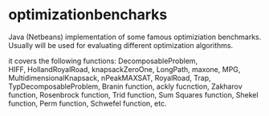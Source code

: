 # optimizationbencharks
Java (Netbeans) implementation of some famous optimiziation benchmarks.
Usually will be used for evaluating different optimization algorithms.

it covers the following functions:
DecomposableProblem,        
HIFF,                       HollandRoyalRoad,
knapsackZeroOne,            LongPath,
maxone,                     MPG,
MultidimensionalKnapsack,   nPeakMAXSAT,
RoyalRoad,                  Trap,
TypDecomposableProblem,     Branin function, 
ackly fucnction,            Zakharov function,
Rosenbrock function,           Trid function,
Sum Squares function,          Shekel function,
Perm function,                 Schwefel function, etc.


